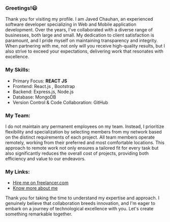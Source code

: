 ### Greetings!😃

Thank you for visiting my profile. I am Javed Chauhan, an experienced software developer specializing in Web and Mobile application development. Over the years, I've collaborated with a diverse range of businesses, both large and small. My dedication to client satisfaction is paramount, and I pride myself on maintaining transparency and integrity. When partnering with me, not only will you receive high-quality results, but I also strive to exceed your expectations, delivering work that resonates with excellence.

### My Skills:

* Primary Focus: **REACT JS**
* Frontend: React.js , Bootstrap
* Backend: Express.js, Node.js
* Database: MongoDB
* Version Control & Code Collaboration: GitHub
  
### My Team:

I do not maintain any permanent employees on my team. Instead, I prioritize flexibility and specialization by selecting members from my network based on the distinct requirements of each project. All team members operate remotely, working from their preferred and most comfortable locations. This approach to remote work not only ensures a tailored fit for every task but also significantly reduces the overall cost of projects, providing both efficiency and value to our endeavors.

### My Links:

* [Hire me on freelancer.com](https://www.freelancer.com/u/frameworkte)
* [Know more about me](https://www.frameworkteam.com/)

Thank you for taking the time to understand my expertise and approach. I genuinely believe that collaboration breeds innovation, and I'm eager to embark on a journey of technological excellence with you. Let's create something remarkable together.
